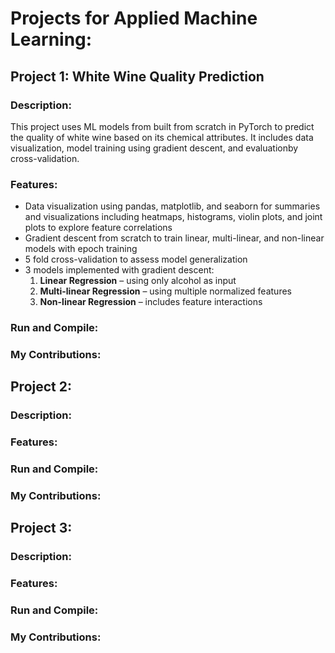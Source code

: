 # Projects for Applied Machine Learning:

## Project 1: White Wine Quality Prediction  

  ### Description:  
  This project uses ML models from built from scratch in PyTorch to predict the quality of white wine based on its chemical attributes. It includes
  data visualization, model training using gradient descent, and evaluationby cross-validation.

  ### Features:  
  - Data visualization using pandas, matplotlib, and seaborn for summaries and visualizations including heatmaps, histograms, violin plots, and joint plots to explore feature correlations
  - Gradient descent from scratch to train linear, multi-linear, and non-linear models with epoch training
  - 5 fold cross-validation to assess model generalization
  - 3 models implemented with gradient descent:  
    1. **Linear Regression** – using only alcohol as input  
    2. **Multi-linear Regression** – using multiple normalized features  
    3. **Non-linear Regression** – includes feature interactions
    
  
  ### Run and Compile:

  
  ### My Contributions: 


## Project 2:   

  ### Description:
 

  ### Features:
  
  
  ### Run and Compile:
  
  
  ### My Contributions:
  

## Project 3:

  ### Description: 
  

 ### Features: 
 
  
  ### Run and Compile:
  
  
  ### My Contributions:

  
